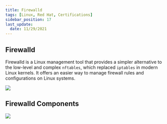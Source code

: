 ```yaml
---
title: Firewalld
tags: [Linux, Red Hat, Certifications]
sidebar_position: 17
last_update:
  date: 11/29/2021
---
```


## Firewalld

Firewalld is a Linux management tool that provides a simpler alternative to the low-level and complex `nftables`, which replaced `iptables` in modern Linux kernels. It offers an easier way to manage firewall rules and configurations on Linux systems.

![](/img/docs/sv-fw.png)


## Firewalld Components

![](/img/docs/sv-fw-comp.png)

